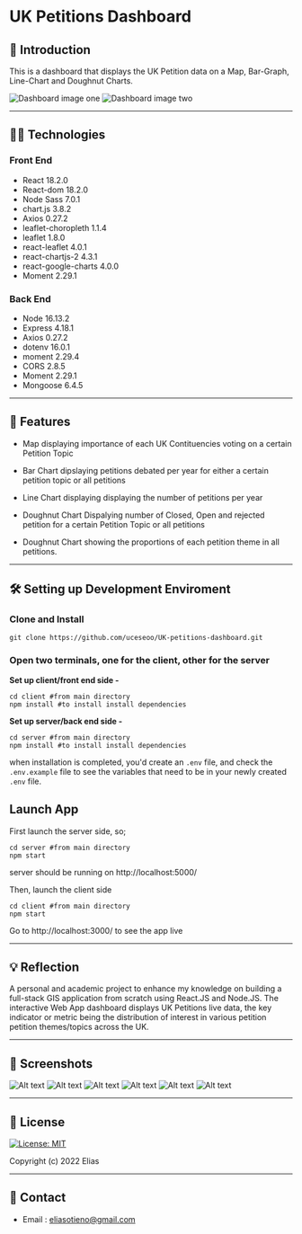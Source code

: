 # UK Petitions Dashboard

## 🚪 Introduction

This is a dashboard that displays the UK Petition data on a Map, Bar-Graph, Line-Chart and Doughnut Charts.

![Dashboard image one](./screenshots/dashboard_image_one.jpg "Dashboard image two")
![Dashboard image two](./screenshots/dashboard_image_two.jpg "Dashboard image one")

---

## 👨‍💻 Technologies

### Front End

- React 18.2.0
- React-dom 18.2.0
- Node Sass 7.0.1
- chart.js 3.8.2
- Axios 0.27.2
- leaflet-choropleth 1.1.4
- leaflet 1.8.0
- react-leaflet 4.0.1
- react-chartjs-2 4.3.1
- react-google-charts 4.0.0
- Moment 2.29.1

### Back End

- Node 16.13.2
- Express 4.18.1
- Axios 0.27.2
- dotenv 16.0.1
- moment 2.29.4
- CORS 2.8.5
- Moment 2.29.1
- Mongoose 6.4.5

---

## 🧐 Features

- Map displaying importance of each UK Contituencies voting on a certain Petition Topic

- Bar Chart dipslaying petitions debated per year for either a certain petition topic or all petitions

- Line Chart displaying displaying the number of petitions per year

- Doughnut Chart Dispalying number of Closed, Open and rejected petition for a certain Petition Topic or all petitions

- Doughnut Chart showing the proportions of each petition theme in all petitions. 

---

## 🛠️ Setting up Development Enviroment

### Clone and Install

    git clone https://github.com/uceseoo/UK-petitions-dashboard.git

### Open two terminals, one for the client, other for the server

**Set up client/front end side -**

    cd client #from main directory
    npm install #to install install dependencies

**Set up server/back end side -**

    cd server #from main directory
    npm install #to install install dependencies

when installation is completed, you'd create an `.env` file, and check the `.env.example` file to see the variables that need to be in your newly created `.env` file.

## Launch App

First launch the server side, so;

    cd server #from main directory
    npm start

server should be running on http://localhost:5000/

Then, launch the client side

    cd client #from main directory
    npm start

Go to http://localhost:3000/ to see the app live

---

## 💡 Reflection

A personal and academic project to enhance my knowledge on building a full-stack GIS application from scratch using React.JS and Node.JS. The interactive Web App dashboard displays UK Petitions live data, the key indicator or metric being the distribution of interest in various petition petition themes/topics across the UK.

---

## 📸 Screenshots

![Alt text](./screenshots/screenshot_1.png "title")
![Alt text](./screenshots/screenshot_2.png "title")
![Alt text](./screenshots/screenshot_3.png "Chat Board")
![Alt text](./screenshots/screenshot_4.png "title")
![Alt text](./screenshots/screenshot_5.png "title")
![Alt text](./screenshots/screenshot_6.png "title")

---

## 📝 License

[![License: MIT](https://img.shields.io/badge/License-MIT-yellow.svg)](https://opensource.org/licenses/MIT)

Copyright (c) 2022 Elias

---

## 📍 Contact

- Email : eliasotieno@gmail.com
